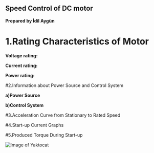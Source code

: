 ## **Speed Control of DC motor**
**Prepared by İdil Aygün**
# 1.Rating Characteristics of Motor
**Voltage rating:**

**Current rating:**

**Power rating:**

#2.Information about Power Source and Control System

**a)Power Source**

**b)Control System**

#3.Acceleration Curve from Stationary to Rated Speed

#4.Start-up Current Graphs

#5.Produced Torque During Start-up


![Image of Yaktocat](http://m.eet.com/media/1059850/dc_motor_drives_fig4.11.jpg)
